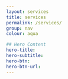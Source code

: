 ```yaml
---
layout: services
title: services
permalink: /services/
group: nav
colour: aqua

## Hero Content
hero-title:
hero-subtitle:
hero-btn:
hero-btn-url:
---
```


